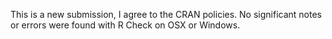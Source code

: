 This is a new submission, I agree to the CRAN policies. No significant notes or errors were found with R Check on OSX or Windows. 
